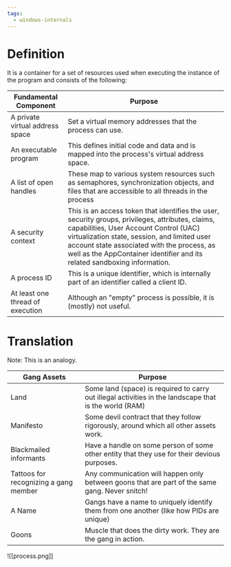 ```yaml
---
tags:
  - windows-internals
---
```

# Definition
It is a container for a set of resources used when executing the instance of the program and consists of the following:

| **Fundamental Component**        | **Purpose**                                                                                                                                                                                                                                                                                                           |
| -------------------------------- | --------------------------------------------------------------------------------------------------------------------------------------------------------------------------------------------------------------------------------------------------------------------------------------------------------------------- |
| A private virtual address space  | Set a virtual memory addresses that the process can use.                                                                                                                                                                                                                                                              |
| An executable program            | This defines initial code and data and is mapped into the process's virtual address space.                                                                                                                                                                                                                            |
| A list of open handles           | These map to various system resources such as semaphores, synchronization objects, and files that are accessible to all threads in the process                                                                                                                                                                        |
| A security context               | This is an access token that identifies the user, security groups, privileges, attributes, claims, capabilities, User Account Control (UAC) virtualization state, session, and limited user account state associated with the process, as well as the AppContainer identifier and its related sandboxing information. |
| A process ID                     | This is a unique identifier, which is internally part of an identifier called a client ID.                                                                                                                                                                                                                            |
| At least one thread of execution | Although an "empty" process is possible, it is (mostly) not useful.                                                                                                                                                                                                                                                   |
# Translation
Note: This is an analogy.

| **Gang Assets**                       | Purpose                                                                                                |
| ------------------------------------- | ------------------------------------------------------------------------------------------------------ |
| Land                                  | Some land (space) is required to carry out illegal activities in the landscape that is the world (RAM) |
| Manifesto                             | Some devil contract that they follow rigorously, around which all other assets work.                   |
| Blackmailed informants                | Have a handle on some person of some other entity that they use for their devious purposes.            |
| Tattoos for recognizing a gang member | Any communication will happen only between goons that are part of the same gang. Never snitch!         |
| A Name                                | Gangs have a name to uniquely identify them from one another (like how PIDs are unique)                |
| Goons                                 | Muscle that does the dirty work. They are the gang in action.                                          |

![[process.png]]